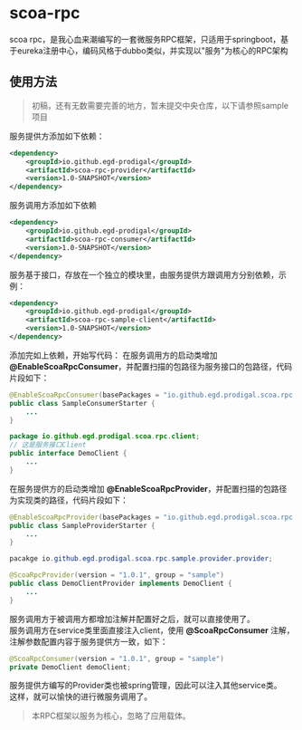 # scoa-rpc
scoa rpc，是我心血来潮编写的一套微服务RPC框架，只适用于springboot，基于eureka注册中心，编码风格于dubbo类似，并实现以"服务"为核心的RPC架构

## 使用方法
> 初稿，还有无数需要完善的地方，暂未提交中央仓库，以下请参照sample项目

服务提供方添加如下依赖：
```xml
<dependency>
    <groupId>io.github.egd-prodigal</groupId>
    <artifactId>scoa-rpc-provider</artifactId>
    <version>1.0-SNAPSHOT</version>
</dependency>
```
服务调用方添加如下依赖
```xml
<dependency>
    <groupId>io.github.egd-prodigal</groupId>
    <artifactId>scoa-rpc-consumer</artifactId>
    <version>1.0-SNAPSHOT</version>
</dependency>
```
服务基于接口，存放在一个独立的模块里，由服务提供方跟调用方分别依赖，示例：
```xml
<dependency>
    <groupId>io.github.egd-prodigal</groupId>
    <artifactId>scoa-rpc-sample-client</artifactId>
    <version>1.0-SNAPSHOT</version>
</dependency>
```
添加完如上依赖，开始写代码：
在服务调用方的启动类增加 **@EnableScoaRpcConsumer**，并配置扫描的包路径为服务接口的包路径，代码片段如下：
```java
@EnableScoaRpcConsumer(basePackages = "io.github.egd.prodigal.scoa.rpc.client")
public class SampleConsumerStarter {
    ...
}

package io.github.egd.prodigal.scoa.rpc.client;
// 这是服务接口Client
public interface DemoClient {
    ...
}
```

在服务提供方的启动类增加 **@EnableScoaRpcProvider**，并配置扫描的包路径为实现类的路径，代码片段如下：
```java
@EnableScoaRpcProvider(basePackages = "io.github.egd.prodigal.scoa.rpc.sample.provider.provider")
public class SampleProviderStarter {
    ...
}

pacakge io.github.egd.prodigal.scoa.rpc.sample.provider.provider;

@ScoaRpcProvider(version = "1.0.1", group = "sample")
public class DemoClientProvider implements DemoClient {
    ...
}
```

服务调用方于被调用方都增加注解并配置好之后，就可以直接使用了。  
服务调用方在service类里面直接注入client，使用 **@ScoaRpcConsumer** 注解，注解参数配置内容于服务提供方一致，如下：
```java
@ScoaRpcConsumer(version = "1.0.1", group = "sample")
private DemoClient demoClient;
```
服务提供方编写的Provider类也被spring管理，因此可以注入其他service类。  
这样，就可以愉快的进行微服务调用了。  

> 本RPC框架以服务为核心，忽略了应用载体。
